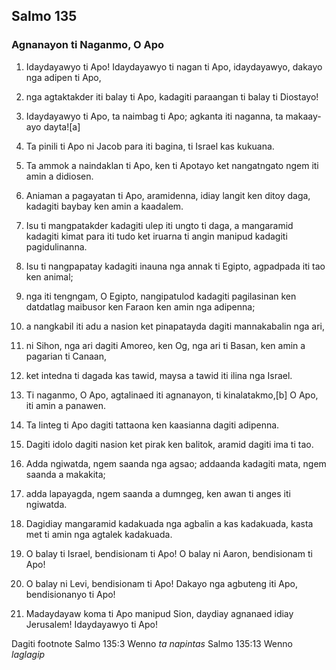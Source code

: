 Salmo 135
---------

### Agnanayon ti Naganmo, O Apo

1. Idaydayawyo ti Apo!
   Idaydayawyo ti nagan ti Apo, idaydayawyo, dakayo nga adipen ti Apo,
2. nga agtaktakder iti balay ti Apo, kadagiti paraangan ti balay ti Diostayo!
3. Idaydayawyo ti Apo, ta naimbag ti Apo;
   agkanta iti naganna, ta makaay-ayo dayta![a]
4. Ta pinili ti Apo ni Jacob para iti bagina, ti Israel kas kukuana.

5. Ta ammok a naindaklan ti Apo, ken ti Apotayo ket nangatngato ngem iti amin a didiosen.
6. Aniaman a pagayatan ti Apo, aramidenna, idiay langit ken ditoy daga, kadagiti baybay ken amin a kaadalem.
7. Isu ti mangpatakder kadagiti ulep iti ungto ti daga, a mangaramid kadagiti kimat para iti tudo
   ket iruarna ti angin manipud kadagiti pagidulinanna.

8. Isu ti nangpapatay kadagiti inauna nga annak ti Egipto, agpadpada iti tao ken animal;
9. nga iti tengngam, O Egipto, nangipatulod kadagiti pagilasinan ken datdatlag
   maibusor ken Faraon ken amin nga adipenna;
10. a nangkabil iti adu a nasion
    ket pinapatayda dagiti mannakabalin nga ari,
11. ni Sihon, nga ari dagiti Amoreo, ken Og, nga ari ti Basan, ken amin a pagarian ti Canaan,
12. ket intedna ti dagada kas tawid, maysa a tawid iti ilina nga Israel.

13. Ti naganmo, O Apo, agtalinaed iti agnanayon, ti kinalatakmo,[b] O Apo, iti amin a panawen.
14. Ta linteg ti Apo dagiti tattaona
    ken kaasianna dagiti adipenna.

15. Dagiti idolo dagiti nasion ket pirak ken balitok, aramid dagiti ima ti tao.
16. Adda ngiwatda, ngem saanda nga agsao;
    addaanda kadagiti mata, ngem saanda a makakita;
17. adda lapayagda, ngem saanda a dumngeg, ken awan ti anges iti ngiwatda.
18. Dagidiay mangaramid kadakuada nga agbalin a kas kadakuada, kasta met ti amin nga agtalek kadakuada.

19. O balay ti Israel, bendisionam ti Apo!
    O balay ni Aaron, bendisionam ti Apo!
20. O balay ni Levi, bendisionam ti Apo!
    Dakayo nga agbuteng iti Apo, bendisionanyo ti Apo!
21. Madaydayaw koma ti Apo manipud Sion, daydiay agnanaed idiay Jerusalem!
    Idaydayawyo ti Apo!

Dagiti footnote
Salmo 135:3 Wenno *ta napintas*
Salmo 135:13 Wenno *laglagip*
